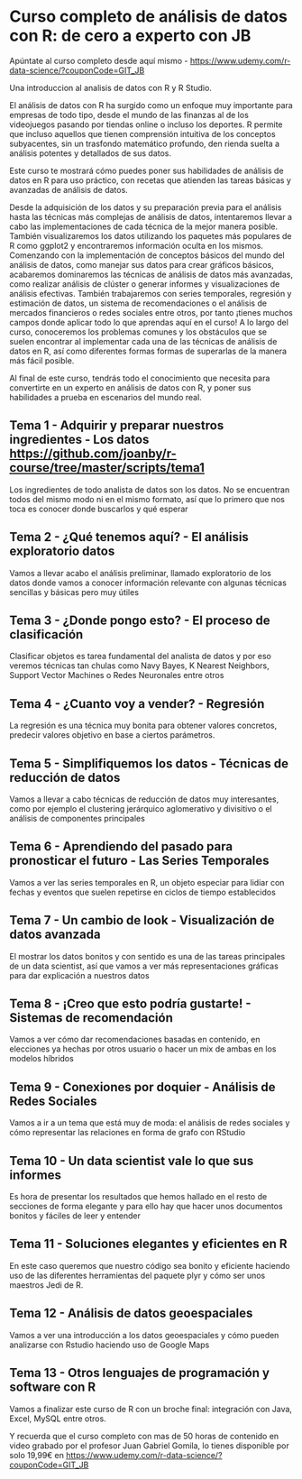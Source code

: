 # Curso completo de análisis de datos con R: de cero a experto con JB
Apúntate al curso completo desde aquí mismo - https://www.udemy.com/r-data-science/?couponCode=GIT_JB

Una introduccion al analisis de datos con R y R Studio. 

El análisis de datos con R ha surgido como un enfoque muy importante para empresas de todo tipo, desde el mundo de las finanzas al de los videojuegos pasando por tiendas online o incluso los deportes. R permite que incluso aquellos que tienen comprensión intuitiva de los conceptos subyacentes, sin un trasfondo matemático profundo, den rienda suelta a análisis potentes y detallados de sus datos.

Este curso te mostrará cómo puedes poner sus habilidades de análisis de datos en R para uso práctico, con recetas que atienden las tareas básicas y avanzadas de análisis de datos. 

Desde la adquisición de los datos y su preparación previa para el análisis hasta las técnicas más complejas de análisis de datos, intentaremos llevar a cabo las implementaciones de cada técnica de la mejor manera posible. 
También visualizaremos los datos utilizando los paquetes más populares de R como ggplot2 y encontraremos información oculta en los mismos. 
Comenzando con la implementación de conceptos básicos del mundo del análisis de datos, como manejar sus datos para crear gráficos básicos, acabaremos dominaremos las técnicas de análisis de datos más avanzadas, como realizar análisis de clúster o generar informes y visualizaciones de análisis efectivas. 
También trabajaremos con series temporales, regresión y estimación de datos, un sistema de recomendaciones o el análisis de mercados financieros o redes sociales entre otros, por tanto ¡tienes muchos campos donde aplicar todo lo que aprendas aquí en el curso!
A lo largo del curso, conoceremos los problemas comunes y los obstáculos que se suelen encontrar al implementar cada una de las técnicas de análisis de datos en R, así como diferentes formas formas de superarlas de la manera más fácil posible.

Al final de este curso, tendrás todo el conocimiento que necesita para convertirte en un experto en análisis de datos con R, y poner sus habilidades a prueba en escenarios del mundo real.


## Tema 1 - Adquirir y preparar nuestros ingredientes - Los datos https://github.com/joanby/r-course/tree/master/scripts/tema1
Los ingredientes de todo analista de datos son los datos. No se encuentran todos del mismo modo ni en el mismo formato, así que lo primero que nos toca es conocer donde buscarlos y qué esperar

## Tema 2 - ¿Qué tenemos aquí? - El análisis exploratorio datos
Vamos a llevar acabo el análisis preliminar, llamado exploratorio de los datos donde vamos a conocer información relevante con algunas técnicas sencillas y básicas pero muy útiles

## Tema 3 - ¿Donde pongo esto? - El proceso de clasificación
Clasificar objetos es tarea fundamental del analista de datos y por eso veremos técnicas tan chulas como Navy Bayes, K Nearest Neighbors, Support Vector Machines o Redes Neuronales entre otros

## Tema 4 - ¿Cuanto voy a vender? - Regresión
La regresión es una técnica muy bonita para obtener valores concretos, predecir valores objetivo en base a ciertos parámetros.

## Tema 5 - Simplifiquemos los datos - Técnicas de reducción de datos
Vamos a llevar a cabo técnicas de reducción de datos muy interesantes, como por ejemplo el clustering jerárquico aglomerativo y divisitivo o el análisis de componentes principales

## Tema 6 - Aprendiendo del pasado para pronosticar el futuro - Las Series Temporales
Vamos a ver las series temporales en R, un objeto especiar para lidiar con fechas y eventos que suelen repetirse en ciclos de tiempo establecidos

## Tema 7 - Un cambio de look - Visualización de datos avanzada
El mostrar los datos bonitos y con sentido es una de las tareas principales de un data scientist, así que vamos a ver más representaciones gráficas para dar explicación a nuestros datos

## Tema 8 - ¡Creo que esto podría gustarte! - Sistemas de recomendación
Vamos a ver cómo dar recomendaciones basadas en contenido, en elecciones ya hechas por otros usuario o hacer un mix de ambas en los modelos híbridos

## Tema 9 - Conexiones por doquier - Análisis de Redes Sociales
Vamos a ir a un tema que está muy de moda: el análisis de redes sociales y cómo representar las relaciones en forma de grafo con RStudio

## Tema 10 - Un data scientist vale lo que sus informes
Es hora de presentar los resultados que hemos hallado en el resto de secciones de forma elegante y para ello hay que hacer unos documentos bonitos y fáciles de leer y entender

## Tema 11 - Soluciones elegantes y eficientes en R
En este caso queremos que nuestro código sea bonito y eficiente haciendo uso de las diferentes herramientas del paquete plyr y cómo ser unos maestros Jedi de R.

## Tema 12 - Análisis de datos geoespaciales
Vamos a ver una introducción a los datos geoespaciales y cómo pueden analizarse con Rstudio haciendo uso de Google Maps

## Tema 13 - Otros lenguajes de programación y software con R
Vamos a finalizar este curso de R con un broche final: integración con Java, Excel, MySQL entre otros.

Y recuerda que el curso completo con mas de 50 horas de contenido en video grabado por el profesor Juan Gabriel Gomila, lo tienes disponible por solo 19,99€ en https://www.udemy.com/r-data-science/?couponCode=GIT_JB

